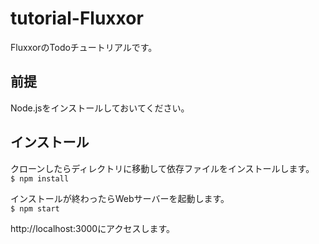 # tutorial-Fluxxor
FluxxorのTodoチュートリアルです。

## 前提
Node.jsをインストールしておいてください。

## インストール
クローンしたらディレクトリに移動して依存ファイルをインストールします。  
`
$ npm install
`

インストールが終わったらWebサーバーを起動します。  
`
$ npm start
`

http://localhost:3000にアクセスします。